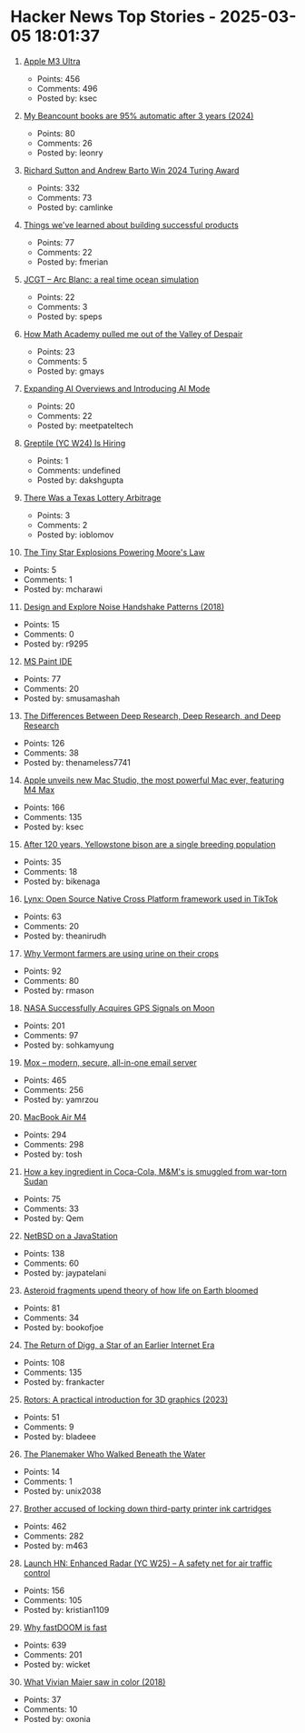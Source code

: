# Hacker News Top Stories - 2025-03-05 18:01:37

1. [Apple M3 Ultra](https://www.apple.com/newsroom/2025/03/apple-reveals-m3-ultra-taking-apple-silicon-to-a-new-extreme/)
   - Points: 456
   - Comments: 496
   - Posted by: ksec

2. [My Beancount books are 95% automatic after 3 years (2024)](https://fangpenlin.com/posts/2024/12/30/my-beancount-books-are-95-percent-automatic/)
   - Points: 80
   - Comments: 26
   - Posted by: leonry

3. [Richard Sutton and Andrew Barto Win 2024 Turing Award](https://awards.acm.org/about/2024-turing)
   - Points: 332
   - Comments: 73
   - Posted by: camlinke

4. [Things we've learned about building successful products](https://newsletter.posthog.com/p/50-things-weve-learned-about-building)
   - Points: 77
   - Comments: 22
   - Posted by: fmerian

5. [JCGT – Arc Blanc: a real time ocean simulation](https://jcgt.org/published/0014/01/05/)
   - Points: 22
   - Comments: 3
   - Posted by: speps

6. [How Math Academy pulled me out of the Valley of Despair](https://mikelikejordan.bearblog.dev/how-math-academy-pulled-me-out-of-the-valley-of-despair/)
   - Points: 23
   - Comments: 5
   - Posted by: gmays

7. [Expanding AI Overviews and Introducing AI Mode](https://blog.google/products/search/ai-mode-search/)
   - Points: 20
   - Comments: 22
   - Posted by: meetpateltech

8. [Greptile (YC W24) Is Hiring](https://www.ycombinator.com/companies/greptile/jobs/rMIxqoV-design-engineer)
   - Points: 1
   - Comments: undefined
   - Posted by: dakshgupta

9. [There Was a Texas Lottery Arbitrage](https://www.bloomberg.com/opinion/articles/2025-03-05/there-was-a-texas-lottery-arbitrage)
   - Points: 3
   - Comments: 2
   - Posted by: ioblomov

10. [The Tiny Star Explosions Powering Moore's Law](https://spectrum.ieee.org/euv-light-source)
   - Points: 5
   - Comments: 1
   - Posted by: mcharawi

11. [Design and Explore Noise Handshake Patterns (2018)](https://noiseexplorer.com/)
   - Points: 15
   - Comments: 0
   - Posted by: r9295

12. [MS Paint IDE](https://ms-paint-i.de/)
   - Points: 77
   - Comments: 20
   - Posted by: smusamashah

13. [The Differences Between Deep Research, Deep Research, and Deep Research](https://leehanchung.github.io/blogs/2025/02/26/deep-research/)
   - Points: 126
   - Comments: 38
   - Posted by: thenameless7741

14. [Apple unveils new Mac Studio, the most powerful Mac ever, featuring M4 Max](https://www.apple.com/newsroom/2025/03/apple-unveils-new-mac-studio-the-most-powerful-mac-ever/)
   - Points: 166
   - Comments: 135
   - Posted by: ksec

15. [After 120 years, Yellowstone bison are a single breeding population](https://phys.org/news/2025-03-years-efforts-yellowstone-bison-population.html)
   - Points: 35
   - Comments: 18
   - Posted by: bikenaga

16. [Lynx: Open Source Native Cross Platform framework used in TikTok](https://lynxjs.org/blog/lynx-unlock-native-for-more.html)
   - Points: 63
   - Comments: 20
   - Posted by: theanirudh

17. [Why Vermont farmers are using urine on their crops](https://www.bbc.com/future/article/20250227-the-vermont-farmers-using-urine-to-grow-their-crops)
   - Points: 92
   - Comments: 80
   - Posted by: rmason

18. [NASA Successfully Acquires GPS Signals on Moon](https://www.nasa.gov/general/nasa-successfully-acquires-gps-signals-on-moon/)
   - Points: 201
   - Comments: 97
   - Posted by: sohkamyung

19. [Mox – modern, secure, all-in-one email server](https://www.xmox.nl/)
   - Points: 465
   - Comments: 256
   - Posted by: yamrzou

20. [MacBook Air M4](https://www.apple.com/macbook-air/)
   - Points: 294
   - Comments: 298
   - Posted by: tosh

21. [How a key ingredient in Coca-Cola, M&M's is smuggled from war-torn Sudan](https://www.middleeastmonitor.com/20250304-how-a-key-ingredient-in-coca-cola-mms-is-smuggled-from-war-torn-sudan/)
   - Points: 75
   - Comments: 33
   - Posted by: Qem

22. [NetBSD on a JavaStation](https://fatsquirrel.org/oldfartsalmanac/netbsd-on-a-javastation/)
   - Points: 138
   - Comments: 60
   - Posted by: jaypatelani

23. [Asteroid fragments upend theory of how life on Earth bloomed](https://www.nature.com/articles/d41586-025-00264-3)
   - Points: 81
   - Comments: 34
   - Posted by: bookofjoe

24. [The Return of Digg, a Star of an Earlier Internet Era](https://www.nytimes.com/2025/03/05/technology/digg-alexis-ohanian-kevin-rose.html)
   - Points: 108
   - Comments: 135
   - Posted by: frankacter

25. [Rotors: A practical introduction for 3D graphics (2023)](https://jacquesheunis.com/post/rotors/)
   - Points: 51
   - Comments: 9
   - Posted by: bladeee

26. [The Planemaker Who Walked Beneath the Water](https://workingwoodenplanes.com/p/2025-02-28-ebenezer-clifford-bell-diver-planemaker/)
   - Points: 14
   - Comments: 1
   - Posted by: unix2038

27. [Brother accused of locking down third-party printer ink cartridges](https://www.tomshardware.com/peripherals/printers/brother-accused-of-locking-down-third-party-printer-ink-cartridges-via-firmware-updates-removing-older-firmware-versions-from-support-portals)
   - Points: 462
   - Comments: 282
   - Posted by: m463

28. [Launch HN: Enhanced Radar (YC W25) – A safety net for air traffic control](undefined)
   - Points: 156
   - Comments: 105
   - Posted by: kristian1109

29. [Why fastDOOM is fast](https://fabiensanglard.net/fastdoom/index.html)
   - Points: 639
   - Comments: 201
   - Posted by: wicket

30. [What Vivian Maier saw in color (2018)](https://www.newyorker.com/culture/photo-booth/what-vivian-maier-saw-in-color)
   - Points: 37
   - Comments: 10
   - Posted by: oxonia

